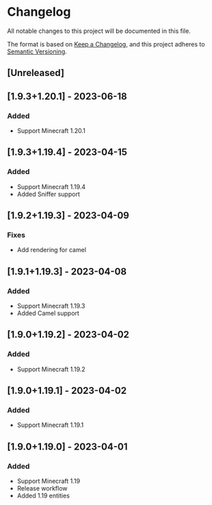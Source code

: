 # Changelog

All notable changes to this project will be documented in this file.

The format is based on [Keep a Changelog](https://keepachangelog.com/en/1.0.0/),
and this project adheres to [Semantic Versioning](https://semver.org/spec/v2.0.0.html).

## [Unreleased]

## [1.9.3+1.20.1] - 2023-06-18

### Added

- Support Minecraft 1.20.1

## [1.9.3+1.19.4] - 2023-04-15

### Added

- Support Minecraft 1.19.4
- Added Sniffer support

## [1.9.2+1.19.3] - 2023-04-09

### Fixes

- Add rendering for camel

## [1.9.1+1.19.3] - 2023-04-08

### Added

- Support Minecraft 1.19.3
- Added Camel support

## [1.9.0+1.19.2] - 2023-04-02

### Added

- Support Minecraft 1.19.2

## [1.9.0+1.19.1] - 2023-04-02

### Added

- Support Minecraft 1.19.1

## [1.9.0+1.19.0] - 2023-04-01

### Added

- Support Minecraft 1.19
- Release workflow
- Added 1.19 entities